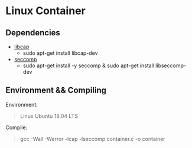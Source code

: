 # Linux Container

## Dependencies

* [libcap](https://man7.org/linux/man-pages/man3/libcap.3.html)
  * sudo apt-get install libcap-dev
* [seccomp](https://man7.org/linux/man-pages/man2/seccomp.2.html)
  * sudo apt-get install -y seccomp & sudo apt-get install libseccomp-dev

## Environment && Compiling

Environment:

> Linux Ubuntu 18.04 LTS

Compile:

> gcc -Wall -Werror -lcap -lseccomp container.c -o container

